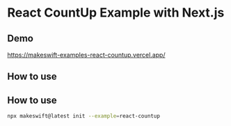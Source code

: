 # React CountUp Example with Next.js

## Demo

https://makeswift-examples-react-countup.vercel.app/

## How to use

## How to use

```bash
npx makeswift@latest init --example=react-countup
```
